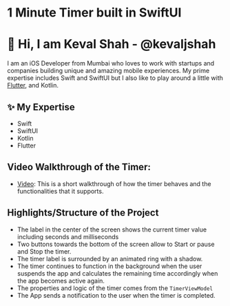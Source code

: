# 1 Minute Timer built in SwiftUI

# 👋  Hi, I am Keval Shah - @kevaljshah

I am an iOS Developer from Mumbai who loves to work with startups and companies building unique and amazing mobile experiences. My prime expertise includes Swift and SwiftUI but I also like to play around a little with [Flutter](https://flutter.dev/), and Kotlin.

## ✨ My Expertise
- Swift
- SwiftUI
- Kotlin
- Flutter

## Video Walkthrough of the Timer:
- [Video](https://drive.google.com/file/d/1J06ehmdAYpRw4-F1YVJsafYBqdFDH4oO/view?usp=sharing): This is a short walkthrough of how the timer behaves and the functionalities that it supports.

## Highlights/Structure of the Project
- The label in the center of the screen shows the current timer value including seconds and milliseconds
- Two buttons towards the bottom of the screen allow to Start or pause and Stop the timer.
- The timer label is surrounded by an animated ring with a shadow.
- The timer continues to function in the background when the user suspends the app and calculates the remaining time accordingly when the app becomes active again.
- The properties and logic of the timer comes from the `TimerViewModel`
- The App sends a notification to the user when the timer is completed.

